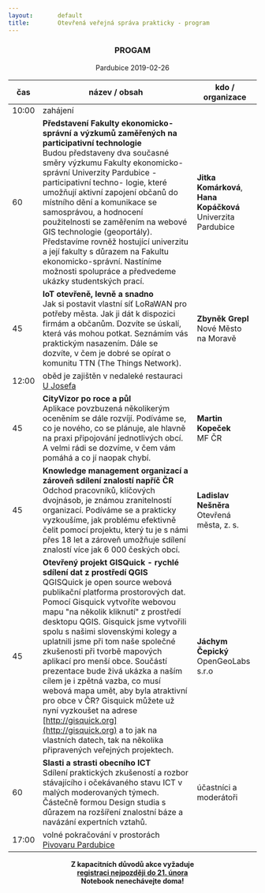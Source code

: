 ```yaml
---
layout:       default
title:        Otevřená veřejná správa prakticky - program 
---
```


<!--
<head>
<meta http-equivX="refresh" content="0; url=https://www.otevrenamesta.cz" />
<p>Nebudete-li automaticky přesměrování, klikněte, prosím, na <a href="https://www.otevrenamesta.cz">odkaz</a></p>
</head>
-->

<div style="text-align:center;"><h3>PROGAM</h3>
Pardubice 2019-02-26
</div>

čas | název / obsah | kdo / organizace
--- | --- | ---
10:00 | zahájení | |
60 | __Představení Fakulty ekonomicko-správní a výzkumů zaměřených na participativní technologie__ <br> Budou představeny dva současné směry výzkumu Fakulty ekonomicko-správní Univerzity Pardubice - participativní techno- logie, které umožňují aktivní zapojení občanů do místního dění a komunikace se samosprávou, a hodnocení použitelnosti se zaměřením na webové GIS technologie (geoportály). Představíme rovněž hostující univerzitu a její fakulty s důrazem na Fakultu ekonomicko-správní. Nastíníme možnosti spolupráce a předvedeme ukázky studentských prací. | __Jitka Komárková__, __Hana Kopáčková__ <br> Univerzita Pardubice
45 | __IoT otevřeně, levně a snadno__ <br> Jak si postavit vlastní síť LoRaWAN pro potřeby města. Jak ji dát k dispozici firmám a občanům. Dozvíte se úskalí, která vás mohou potkat. Seznámím vás praktickým nasazením. Dále se dozvíte, v čem je dobré se opírat o komunitu TTN (The Things Network). | __Zbyněk Grepl__ <br> Nové Město na Moravě
12:00 | oběd je zajištěn v nedaleké restauraci [U Josefa](https://www.facebook.com/Restaurace-U-Josefa-OFFICIAL-164277996954304/) |
45 | __CityVizor po roce a půl__ <br> Aplikace povzbuzená několikerým oceněním se dále rozvíjí. Podíváme se, co je nového, co se plánuje, ale hlavně na praxi připojování jednotlivých obcí. A velmi rádi se dozvíme, v čem vám pomáhá a co jí naopak chybí. | __Martin Kopeček__ <br> MF ČR 
45 | __Knowledge management organizací a zároveň sdílení znalostí napříč ČR__ <br> Odchod pracovníků, klíčových dvojnásob, je známou zranitelností organizací. Podíváme se a prakticky vyzkoušíme, jak problému efektivně čelit pomocí projektu, který tu je s námi přes 18 let a zároveň umožňuje sdílení znalostí více jak 6 000 českých obcí. |  __Ladislav Nešněra__ <br> Otevřená města, z. s.
45 | __Otevřený projekt GISQuick - rychlé sdílení dat z prostředí QGIS__ <br> QGISQuick je open source webová publikační platforma prostorových dat. Pomocí Gisquick vytvoříte webovou mapu "na několik kliknutí" z prostředí desktopu QGIS. Gisquick jsme vytvořili spolu s našimi slovenskými kolegy a uplatnili jsme při tom naše společné zkušenosti při tvorbě mapových aplikací pro menší obce. Součástí prezentace bude živá ukázka a naším cílem je i zpětná vazba, co musí webová mapa umět, aby byla atraktivní pro obce v ČR? Gisquick můžete už nyní vyzkoušet na adrese [http://gisquick.org](http://gisquick.org) a to jak na vlastních datech, tak na několika připravených veřejných projektech. | __Jáchym Čepický__ <br> OpenGeoLabs s.r.o
60 | __Slasti a strasti obecního ICT__ <br> Sdílení praktických zkušeností a rozbor stávajícího i očekávaného stavu ICT v malých moderovaných týmech. Částečně formou Design studia s důrazem na rozšíření znalostní báze a navázání expertních vztahů. | účastníci a moderátoři
17:00 | volné pokračování v prostorách [Pivovaru Pardubice](http://www.pivovarka.cz/) |

<div style="text-align:center;">
<b>Z kapacitních důvodů akce vyžaduje<br>
<a href="https://ec.europa.eu/eusurvey/runner/RegistracniformularPardubice2019">registraci nejpozději do 21. února</a><br>
Notebook nenechávejte doma!</b>
</div>